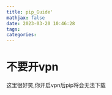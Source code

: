```yaml
---
title: pip_Guide'
mathjax: false
date: 2023-03-20 10:46:28
tags:
categories:
---
```


# 不要开vpn

这里很好笑,你开启vpn后pip将会无法下载
